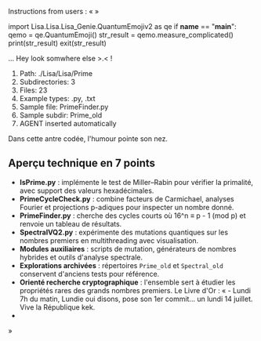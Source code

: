 Instructions from users : «
 »

import Lisa.Lisa.Lisa_Genie.QuantumEmojiv2 as qe
if __name__ == "__main__":
  qemo = qe.QuantumEmoji()
  str_result = qemo.measure_complicated()
  print(str_result)
  exit(str_result)

... Hey look somwhere else >.< !

1. Path: ./Lisa/Lisa/Prime
2. Subdirectories: 3
3. Files: 23
4. Example types: .py, .txt
5. Sample file: PrimeFinder.py
6. Sample subdir: Prime_old
7. AGENT inserted automatically

Dans cette antre codée, l'humour pointe son nez.

## Aperçu technique en 7 points
- **IsPrime.py** : implémente le test de Miller–Rabin pour vérifier la primalité, avec support des valeurs hexadécimales.
- **PrimeCycleCheck.py** : combine facteurs de Carmichael, analyses Fourier et projections p-adiques pour inspecter un nombre donné.
- **PrimeFinder.py** : cherche des cycles courts où 16^n ≡ p - 1 (mod p) et renvoie un tableau de résultats.
- **SpectralVQ2.py** : expérimente des mutations quantiques sur les nombres premiers en multithreading avec visualisation.
- **Modules auxiliaires** : scripts de mutation, générateurs de nombres hybrides et outils d'analyse spectrale.
- **Explorations archivées** : répertoires `Prime_old` et `Spectral_old` conservent d'anciens tests pour référence.
- **Orienté recherche cryptographique** : l'ensemble sert à étudier les propriétés rares des grands nombres premiers.
Le Livre d'Or : « - Lundi 7h du matin, Lundie oui disons, pose son 1er commit... un lundi 14 juillet. Vive la République kek.
- <you agent message> 
»
